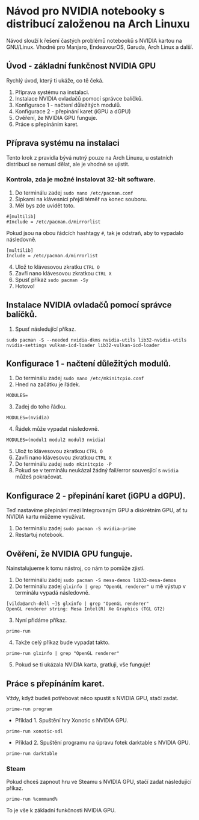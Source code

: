 # Návod pro NVIDIA notebooky s distribucí založenou na Arch Linuxu
Návod slouží k řešení častých problémů notebooků s NVIDIA kartou na GNU/Linux. Vhodné pro Manjaro, EndeavourOS, Garuda, Arch Linux a další.
## Úvod - základní funkčnost NVIDIA GPU
Rychlý úvod, který ti ukáže, co tě čeká.
1. Příprava systému na instalaci.
2. Instalace NVIDIA ovladačů pomocí správce balíčků.
3. Konfigurace 1 - načtení důležitých modulů.
4. Konfigurace 2 - přepinání karet (iGPU a dGPU)
5. Ověření, že NVIDIA GPU funguje.
6. Práce s přepínáním karet.

## Příprava systému na instalaci
Tento krok z pravidla bývá nutný pouze na Arch Linuxu, u ostatních distribucí se nemusí dělat, ale je vhodné se ujistit.
### Kontrola, zda je možné instalovat 32-bit software.
1. Do terminálu zadej ```sudo nano /etc/pacman.conf```
2. Šipkami na klávesnici přejdi téměř na konec souboru.
3. Měl bys zde uvidět toto.
```
#[multilib]
#Include = /etc/pacman.d/mirrorlist
```
Pokud jsou na obou řádcích hashtagy ```#```, tak je odstraň, aby to vypadalo následovně. 
```
[multilib]
Include = /etc/pacman.d/mirrorlist
```
4. Ulož to klávesovou zkratku ```CTRL O```
5. Zavři nano klávesovou zkratkou ```CTRL X```
6. Spusť příkaz ```sudo pacman -Sy```
7. Hotovo!

## Instalace NVIDIA ovladačů pomocí správce balíčků.
1. Spusť následující příkaz.
```
sudo pacman -S --needed nvidia-dkms nvidia-utils lib32-nvidia-utils nvidia-settings vulkan-icd-loader lib32-vulkan-icd-loader
```
## Konfigurace 1 - načtení důležitých modulů.
1. Do terminálu zadej ```sudo nano /etc/mkinitcpio.conf```
2. Hned na začátku je řádek.  
```
MODULES=
```
3. Zadej do toho řádku.
```
MODULES=(nvidia)
```
4. Řádek může vypadat následovně.
```
MODULES=(modul1 modul2 modul3 nvidia)
```
5. Ulož to klávesovou zkratkou ```CTRL O```
6. Zavři nano klávesovou zkratkou ```CTRL X```
7. Do terminálu zadej ```sudo mkinitcpio -P```
8. Pokud se v termínálu neukázal žádný fail/error souvesjící s ```nvidia``` můžeš pokračovat.

## Konfigurace 2 - přepinání karet (iGPU a dGPU).
Teď nastavíme přepínání mezi Integrovaným GPU a diskrétním GPU, ať tu NVIDIA kartu můžeme využívat.
1. Do terminálu zadej ```sudo pacman -S nvidia-prime```
2. Restartuj notebook.

## Ověření, že NVIDIA GPU funguje.
Nainstalujueme k tomu nástroj, co nám to pomůže zjistí.
1. Do terminálu zadej ```sudo pacman -S mesa-demos lib32-mesa-demos```
2. Do terminálu zadej ```glxinfo | grep "OpenGL renderer"``` u mě výstup v terminálu vypadá následovně.
```
[vilda@arch-dell ~]$ glxinfo | grep "OpenGL renderer"
OpenGL renderer string: Mesa Intel(R) Xe Graphics (TGL GT2)
```
3. Nyní přidáme příkaz. 
```
prime-run
```
4. Takže celý příkaz bude vypadat takto. 
```
prime-run glxinfo | grep "OpenGL renderer"
```
5. Pokud se ti ukázala NVIDIA karta, gratluji, vše funguje!
## Práce s přepínáním karet.
Vždy, když budeš potřebovat něco spustit s NVIDIA GPU, stačí zadat.
```
prime-run program
```
- Příklad 1. Spuštění hry Xonotic s NVIDIA GPU. 
```
prime-run xonotic-sdl
```
- Příklad 2. Spuštění programu na úpravu fotek darktable s NVIDIA GPU.
```
prime-run darktable
```
### Steam
Pokud chceš zapnout hru ve Steamu s NVIDIA GPU, stačí zadat následující příkaz.
```
prime-run %command%
```
To je vše k základní funkčnosti NVIDIA GPU.
